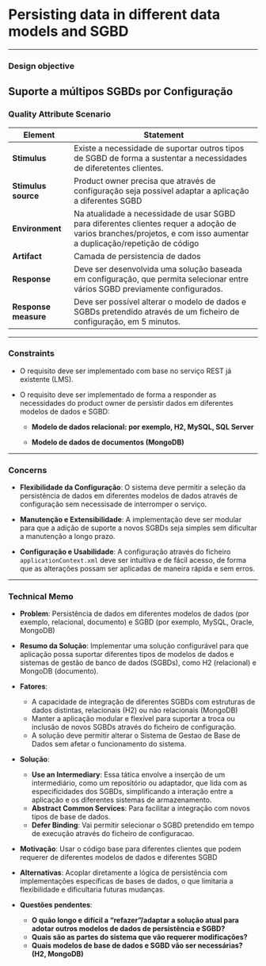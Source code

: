 # Persisting data in different data models and SGBD

---

### Design objective
Suporte a múltipos SGBDs por Configuração
---

### Quality Attribute Scenario

| **Element**          | **Statement**                                                                                                                                                       |
|----------------------|---------------------------------------------------------------------------------------------------------------------------------------------------------------------|
| **Stimulus**         | Existe a necessidade de suportar outros tipos de SGBD de forma a sustentar a necessidades de diferetentes clientes.                                                 |
| **Stimulus source**  | Product owner precisa que através de configuração seja possível adaptar a aplicação a diferentes SGBD                                                               |
| **Environment**      | Na atualidade a necessidade de usar SGBD para diferentes clientes requer a adoção de varios branches/projetos, e com isso aumentar a duplicação/repetição de código |
| **Artifact**         | Camada de persistencia de dados                                                                                                                                     |
| **Response**         | Deve ser desenvolvida uma solução baseada em configuração, que permita selecionar entre vários SGBD previamente configurados.                                       |
| **Response measure** | Deve ser possível alterar o modelo de dados e SGBDs pretendido através de um ficheiro de configuração, em 5 minutos.                                                |

---

### Constraints

- O requisito deve ser implementado com base no serviço REST já existente (LMS).
- O requisito deve ser implementado de forma a responder as necessidades do product owner de persistir dados em diferentes modelos de dados e SGBD:

    - **Modelo de dados relacional: por exemplo, H2, MySQL, SQL Server**

    - **Modelo de dados de documentos (MongoDB)**
---

### Concerns

- **Flexibilidade da Configuração**: O sistema deve permitir a seleção da persistência de dados em diferentes modelos de dados através de configuração sem necessisade de interromper o serviço.


- **Manutenção e Extensibilidade**: A implementação deve ser modular para que a adição de suporte a novos SGBDs seja simples sem dificultar a manutenção a longo prazo.


- **Configuração e Usabilidade**: A configuração através do ficheiro `applicationContext.xml` deve ser intuitiva e de fácil acesso, de forma que as alterações possam ser aplicadas de maneira rápida e sem erros.

---

### Technical Memo

- **Problem**: Persistência de dados em diferentes modelos de dados (por exemplo, relacional, documento) e SGBD (por exemplo, MySQL, Oracle, MongoDB)


- **Resumo da Solução**: Implementar uma solução configurável para que aplicação possa suportar diferentes tipos de modelos de dados e sistemas de gestão de banco de dados (SGBDs), como H2 (relacional) e MongoDB (documento).


- **Fatores**:
    - A capacidade de integração de diferentes SGBDs com estruturas de dados distintas, relacionais (H2) ou não relacionais (MongoDB)
    - Manter a aplicação modular e flexível para suportar a troca ou inclusão de novos SGBDs através do ficheiro de configuração.
    - A solução deve permitir alterar o Sistema de Gestao de Base de Dados sem afetar o funcionamento do sistema.


- **Solução**:
    - **Use an Intermediary**: Essa tática envolve a inserção de um intermediário, como um repositório ou adaptador, que lida com as especificidades dos SGBDs, simplificando a interação entre a aplicação e os diferentes sistemas de armazenamento.
    - **Abstract Common Services**: Para facilitar a integração com novos tipos de base de dados.
    - **Defer Binding**: Vai permitir selecionar o SGBD pretendido em tempo de execução através do ficheiro de configuracao.

- **Motivação**: Usar o código base para diferentes clientes que podem requerer de diferentes modelos de dados e diferentes SGBD


- **Alternativas**: Acoplar diretamente a lógica de persistência com implementações específicas de bases de dados, o que limitaria a flexibilidade e dificultaria futuras mudanças.


- **Questões pendentes**:
  - **O quão longo e difícil a “refazer”/adaptar a solução atual para adotar outros modelos de dados de persistência e SGBD?**
  - **Quais são as partes do sistema que vão requerer modificações?**
  - **Quais modelos de base de dados e SGBD vão ser necessárias? (H2, MongoDB)**

